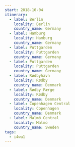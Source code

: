 ```yaml
---
start: 2018-10-04
itinerary:
  - label: Berlin
    locality: Berlin
    country_name: Germany
  - label: Hamburg
    locality: Hamburg
    country_name: Germany
  - label: Puttgarden
    locality: Puttgarden
    country_name: Germany
  - label: Puttgarden
    locality: Puttgarden
    country_name: Germany
  - label: Rødbyhavn
    locality: Rødby
    country_name: Denmark
  - label: Rødby Færge
    locality: Rødby
    country_name: Denmark
  - label: Copenhagen Central
    locality: Copenhagen
    country_name: Denmark
  - label: Malmö Central
    locality: Malmö
    country_name: Sweden
tags:
  - i4wa1
---
```

